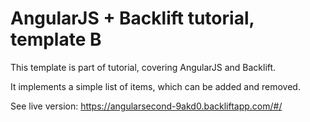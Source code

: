 AngularJS + Backlift tutorial, template B
======================

This template is part of tutorial, covering AngularJS and Backlift.

It implements a simple list of items, which can be added and removed.

See live version: https://angularsecond-9akd0.backliftapp.com/#/

